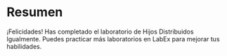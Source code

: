 # Resumen

¡Felicidades! Has completado el laboratorio de Hijos Distribuidos Igualmente. Puedes practicar más laboratorios en LabEx para mejorar tus habilidades.
